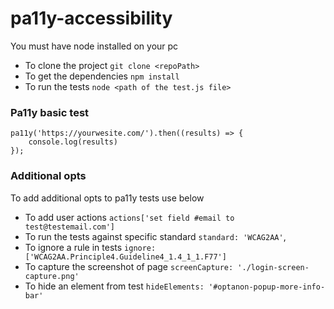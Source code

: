 # pa11y-accessibility
You must have node installed on your pc

* To clone the project `git clone <repoPath>`
* To get the dependencies `npm install`
* To run the tests `node <path of the test.js file>`

### Pa11y basic test

```
pa11y('https://yourwesite.com/').then((results) => {
    console.log(results)
});
```

### Additional opts
To add additional opts to pa11y tests use below
* To add user actions `actions['set field #email to test@testemail.com']`
* To run the tests against specific standard `standard: 'WCAG2AA'`,
* To ignore a rule in tests `ignore:['WCAG2AA.Principle4.Guideline4_1.4_1_1.F77']`
* To capture the screenshot of page `screenCapture: './login-screen-capture.png'`
* To hide an element from test `hideElements: '#optanon-popup-more-info-bar'`
